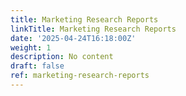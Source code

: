 ```yaml
---
title: Marketing Research Reports
linkTitle: Marketing Research Reports
date: '2025-04-24T16:18:00Z'
weight: 1
description: No content
draft: false
ref: marketing-research-reports
---
```


